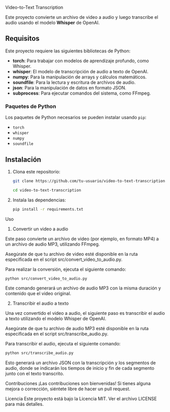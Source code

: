 Video-to-Text Transcription

Este proyecto convierte un archivo de video a audio y luego transcribe el audio usando el modelo **Whisper** de OpenAI.

## Requisitos

Este proyecto requiere las siguientes bibliotecas de Python:

- **torch**: Para trabajar con modelos de aprendizaje profundo, como Whisper.
- **whisper**: El modelo de transcripción de audio a texto de OpenAI.
- **numpy**: Para la manipulación de arrays y cálculos matemáticos.
- **soundfile**: Para la lectura y escritura de archivos de audio.
- **json**: Para la manipulación de datos en formato JSON.
- **subprocess**: Para ejecutar comandos del sistema, como FFmpeg.

### Paquetes de Python

Los paquetes de Python necesarios se pueden instalar usando `pip`:

- `torch`
- `whisper`
- `numpy`
- `soundfile`

## Instalación

1. Clona este repositorio:
   ```bash
   git clone https://github.com/tu-usuario/video-to-text-transcription.git
   ```

   ```bash
   cd video-to-text-transcription
   ```

2. Instala las dependencias:
   ```bash
   pip install -r requirements.txt
   ```
   
Uso

1. Convertir un video a audio
   
Este paso convierte un archivo de video (por ejemplo, en formato MP4) a un archivo de audio MP3, utilizando FFmpeg.

Asegúrate de que tu archivo de video esté disponible en la ruta especificada en el script src/convert_video_to_audio.py.

Para realizar la conversión, ejecuta el siguiente comando:

```bash
python src/convert_video_to_audio.py
```

Este comando generará un archivo de audio MP3 con la misma duración y contenido que el video original.

2. Transcribir el audio a texto
   
Una vez convertido el video a audio, el siguiente paso es transcribir el audio a texto utilizando el modelo Whisper de OpenAI.

Asegúrate de que tu archivo de audio MP3 esté disponible en la ruta especificada en el script src/transcribe_audio.py.

Para transcribir el audio, ejecuta el siguiente comando:

```bash
python src/transcribe_audio.py
```

Esto generará un archivo JSON con la transcripción y los segmentos de audio, donde se indicarán los tiempos de inicio y fin de cada segmento junto con el texto transcrito.


Contribuciones
¡Las contribuciones son bienvenidas! Si tienes alguna mejora o corrección, siéntete libre de hacer un pull request.

Licencia
Este proyecto está bajo la Licencia MIT. Ver el archivo LICENSE para más detalles.
